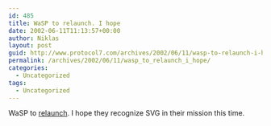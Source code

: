 ```yaml
---
id: 485
title: WaSP to relaunch. I hope
date: 2002-06-11T11:13:57+00:00
author: Niklas
layout: post
guid: http://www.protocol7.com/archives/2002/06/11/wasp-to-relaunch-i-hope/
permalink: /archives/2002/06/11/wasp_to_relaunch_i_hope/
categories:
  - Uncategorized
tags:
  - Uncategorized
---
```

<div class='microid-697c7511946e80f52887452f3a0338d6f96c58e1'>
  <p>
    WaSP to <a href="http://webreference.com/new/020610.html#feature">relaunch</a>. I hope they recognize SVG in their mission this time.
  </p>
</div>